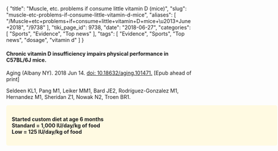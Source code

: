 {
    "title": "Muscle, etc. problems if consume little vitamin D (mice)",
    "slug": "muscle-etc-problems-if-consume-little-vitamin-d-mice",
    "aliases": [
        "/Muscle+etc+problems+if+consume+little+vitamin+D+mice+\u2013+June+2018",
        "/9738"
    ],
    "tiki_page_id": 9738,
    "date": "2018-06-27",
    "categories": [
        "Sports",
        "Evidence",
        "Top news"
    ],
    "tags": [
        "Evidence",
        "Sports",
        "Top news",
        "dosage",
        "vitamin d"
    ]
}


#### Chronic vitamin D insufficiency impairs physical performance in C57BL/6J mice.

Aging (Albany NY). 2018 Jun 14. [doi: 10.18632/aging.101471.](https://doi.org/10.18632/aging.101471.) <span>[Epub ahead of print]</span>

Seldeen KL1, Pang M1, Leiker MM1, Bard JE2, Rodríguez-Gonzalez M1, Hernandez M1, Sheridan Z1, Nowak N2, Troen BR1.

<div class="border" style="background-color:#FFFAE2;padding:15px;margin:10px 0;border-radius:5px;width:700px">

 **Started custom diet at age 6 months  
Standard = 1,000 IU/day/kg of food  
Low = 125 IU/day/kg of food**
